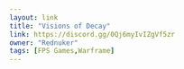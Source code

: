 ```yaml
---
layout: link
title: "Visions of Decay"
link: https://discord.gg/0Qj6myIvIZgVf5zr
owner: "Rednuker"
tags: [FPS Games,Warframe]
---
```

